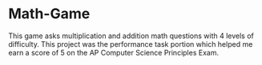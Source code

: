 # Math-Game
This game asks multiplication and addition math questions with 4 levels of difficulty. This project was the performance task portion which helped me earn  a score of 5 on the AP Computer Science Principles Exam. 
